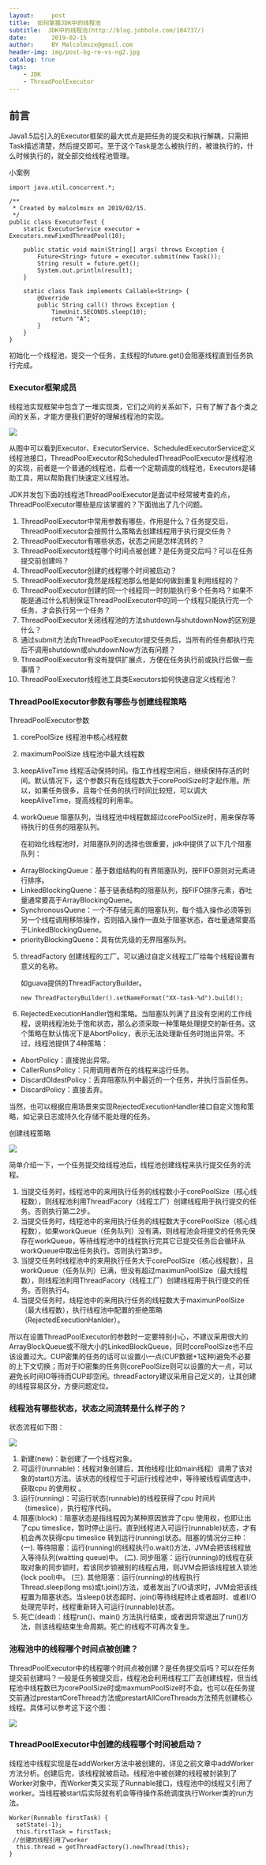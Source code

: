 ```yaml
---
layout:     post
title:  如何掌握JDK中的线程池
subtitle:  JDK中的线程池(http://blog.jobbole.com/104737/)
date:       2019-02-15
author:     BY Malcolmszx@gmail.com
header-img: img/post-bg-re-vs-ng2.jpg
catalog: true
tags:
    - JDK
    - ThreadPoolExecutor 
---
```


## 前言

Java1.5后引入的Executor框架的最大优点是把任务的提交和执行解耦，只需把Task描述清楚，然后提交即可。至于这个Task是怎么被执行的，被谁执行的，什么时候执行的，就全部交给线程池管理。

小案例 

```
import java.util.concurrent.*;
 
/**
 * Created by malcolmszx on 2019/02/15.
 */
public class ExecutorTest {
    static ExecutorService executor = Executors.newFixedThreadPool(10);
 
    public static void main(String[] args) throws Exception {
        Future<String> future = executor.submit(new Task());
        String result = future.get();
        System.out.println(result);
    }
 
    static class Task implements Callable<String> {
        @Override
        public String call() throws Exception {
            TimeUnit.SECONDS.sleep(10);
            return "A";
        }
    }
}
```
初始化一个线程池，提交一个任务，主线程的future.get()会阻塞线程直到任务执行完成。

### Executor框架成员

线程池实现框架中包含了一堆实现类，它们之间的关系如下，只有了解了各个类之间的关系，才能方便我们更好的理解线程池的实现。

[![](http://jbcdn2.b0.upaiyun.com/2016/08/b02b59e6133fbc20b0b8ec4c7df8c018.png)](https://malcolmszx.github.io/)

从图中可以看到Executor、ExecutorService、ScheduledExecutorService定义线程池接口，ThreadPoolExecutor和ScheduledThreadPoolExecutor是线程池的实现，前者是一个普通的线程池，后者一个定期调度的线程池，Executors是辅助工具，用以帮助我们快速定义线程池。

JDK并发包下面的线程池ThreadPoolExecutor是面试中经常被考查的点，ThreadPoolExecutor哪些是应该掌握的？下面抛出了几个问题。

1. ThreadPoolExecutor中常用参数有哪些，作用是什么？任务提交后，ThreadPoolExecutor会按照什么策略去创建线程用于执行提交任务？
2. ThreadPoolExecutor有哪些状态，状态之间是怎样流转的？
3. ThreadPoolExecutor线程哪个时间点被创建？是任务提交后吗？可以在任务提交前创建吗？
4. ThreadPoolExecutor创建的线程哪个时间被启动？
5. ThreadPoolExecutor竟然是线程池那么他是如何做到重复利用线程的？
6. ThreadPoolExecutor创建的同一个线程同一时刻能执行多个任务吗？如果不能是通过什么机制保证ThreadPoolExecutor中的同一个线程只能执行完一个任务，才会执行另一个任务？
7. ThreadPoolExecutor关闭线程池的方法shutdown与shutdownNow的区别是什么？
8. 通过submit方法向ThreadPoolExecutor提交任务后，当所有的任务都执行完后不调用shutdown或shutdownNow方法有问题？
9. ThreadPoolExecutor有没有提供扩展点，方便在任务执行前或执行后做一些事情？
10. ThreadPoolExecutor线程池工具类Executors如何快速自定义线程池？

### ThreadPoolExecutor参数有哪些与创建线程策略

ThreadPoolExecutor参数

1. corePoolSize 线程池中核心线程数
2. maximumPoolSize 线程池中最大线程数
3. keepAliveTime 线程活动保持时间。指工作线程空闲后，继续保持存活的时间。默认情况下，这个参数只有在线程数大于corePoolSize时才起作用。所以，如果任务很多，且每个任务的执行时间比较短，可以调大keepAliveTime，提高线程的利用率。
4. workQueue 阻塞队列，当线程池中线程数超过corePoolSize时，用来保存等待执行的任务的阻塞队列。



   在初始化线程池时，对阻塞队列的选择也很重要，jdk中提供了以下几个阻塞队列：
- ArrayBlockingQueue：基于数组结构的有界阻塞队列，按FIFO原则对元素进行排序。
- LinkedBlockingQuene：基于链表结构的阻塞队列，按FIFO排序元素，吞吐量通常要高于ArrayBlockingQuene。
- SynchronousQuene：一个不存储元素的阻塞队列，每个插入操作必须等到另一个线程调用移除操作，否则插入操作一直处于阻塞状态，吞吐量通常要高于LinkedBlockingQuene。
- priorityBlockingQuene：具有优先级的无界阻塞队列。

5. threadFactory 创建线程的工厂。可以通过自定义线程工厂给每个线程设置有意义的名称。

   如guava提供的ThreadFactoryBuilder。
    ```
    new ThreadFactoryBuilder().setNameFormat("XX-task-%d").build();
    ```

6. RejectedExecutionHandler饱和策略。当阻塞队列满了且没有空闲的工作线程，说明线程池处于饱和状态，那么必须采取一种策略处理提交的新任务。这个策略在默认情况下是AbortPolicy，表示无法处理新任务时抛出异常。不过，线程池提供了4种策略：



- AbortPolicy：直接抛出异常。
- CallerRunsPolicy：只用调用者所在的线程来运行任务。
- DiscardOldestPolicy：丢弃阻塞队列中最近的一个任务，并执行当前任务。
- DiscardPolicy：直接丢弃。

当然，也可以根据应用场景来实现RejectedExecutionHandler接口自定义饱和策略，如记录日志或持久化存储不能处理的任务。

创建线程策略

[![](https://liuzhihang.com/resources/concurrent/thread-pool.png)](https://malcolmszx.github.io/)

简单介绍一下，一个任务提交给线程池后，线程池创建线程来执行提交任务的流程。

1. 当提交任务时，线程池中的来用执行任务的线程数小于corePoolSize（核心线程数），则线程池利用ThreadFacory（线程工厂）创建线程用于执行提交的任务。否则执行第二2步。
2. 当提交任务时，线程池中的来用执行任务的线程数大于corePoolSize（核心线程数），如果workQueue（任务队列）没有满，则线程池会将提交的任务先保存在workQueue，等待线程池中的线程执行完其它已提交任务后会循环从workQueue中取出任务执行。否则执行第3步。
3. 当提交任务时线程池中的来用执行任务大于corePoolSize（核心线程数），且workQueue（任务队列）已满，但没有超过maximunPoolSize（最大线程数），则线程池利用ThreadFacory（线程工厂）创建线程用于执行提交的任务。否则执行4。
4. 当提交任务时，线程池中的来用执行任务的线程数大于maximunPoolSize（最大线程数），执行线程池中配置的拒绝策略（RejectedExecutionHanlder）。

所以在设置ThreadPoolExecutor的参数时一定要特别小心，不建议采用很大的ArrayBlockQueue或不限大小的LinkedBlockQueue，同时corePoolSize也不应该设置过大。CUP密集的任务的话可以设置小一点(CUP数据+1这种)避免不必要的上下文切换；而对于IO密集的任务则corePoolSize则可以设置的大一点，可以避免长时间IO等待而CUP却空闲。threadFactory建议采用自己定义的，让其创建的线程容易区分，方便问题定位。

### 线程池有哪些状态，状态之间流转是什么样子的？


状态流程如下图：

[![](http://static.oschina.net/uploads/space/2013/0621/174442_0BNr_182175.jpg)](https://malcolmszx.github.io/)


1. 新建(new)：新创建了一个线程对象。
2. 可运行(runnable)：线程对象创建后，其他线程(比如main线程）调用了该对象的start()方法。该状态的线程位于可运行线程池中，等待被线程调度选中，获取cpu 的使用权 。
3. 运行(running)：可运行状态(runnable)的线程获得了cpu 时间片（timeslice），执行程序代码。
4. 阻塞(block)：阻塞状态是指线程因为某种原因放弃了cpu 使用权，也即让出了cpu timeslice，暂时停止运行。直到线程进入可运行(runnable)状态，才有机会再次获得cpu timeslice 转到运行(running)状态。阻塞的情况分三种： 
(一). 等待阻塞：运行(running)的线程执行o.wait()方法，JVM会把该线程放入等待队列(waitting queue)中。
(二). 同步阻塞：运行(running)的线程在获取对象的同步锁时，若该同步锁被别的线程占用，则JVM会把该线程放入锁池(lock pool)中。
(三). 其他阻塞：运行(running)的线程执行Thread.sleep(long ms)或t.join()方法，或者发出了I/O请求时，JVM会把该线程置为阻塞状态。当sleep()状态超时、join()等待线程终止或者超时、或者I/O处理完毕时，线程重新转入可运行(runnable)状态。
5. 死亡(dead)：线程run()、main() 方法执行结束，或者因异常退出了run()方法，则该线程结束生命周期。死亡的线程不可再次复生。

### 池程池中的线程哪个时间点被创建？

ThreadPoolExecutor中的线程哪个时间点被创建？是任务提交后吗？可以在任务提交前创建吗？一般是任务被提交后，线程池会利用线程工厂去创建线程，但当线程池中线程数已为corePoolSize时或maxmumPoolSize时不会。也可以在任务提交前通过prestartCoreThread方法或prestartAllCoreThreads方法预先创建核心线程。具体可以参考这下这个图：

[![](http://jbcdn2.b0.upaiyun.com/2016/08/9c4b388bc7ccb6424e3ae5ca0d05df8d.png)](https://malcolmszx.github.io/)


### ThreadPoolExecutor中创建的线程哪个时间被启动？

线程池中线程实现是在addWorker方法中被创建的，详见之前文章中addWorker方法分析。创建后完，该线程就被启动。线程池中被创建的线程被封装到了Worker对象中，而Worker类又实现了Runnable接口，线程池中的线程又引用了worker。当线程被start后实际就有机会等待操作系统调度执行Worker类的run方法。

```
Worker(Runnable firstTask) {
  setState(-1); 
  this.firstTask = firstTask;
 //创建的线程引用了worker
  this.thread = getThreadFactory().newThread(this);
}

```

